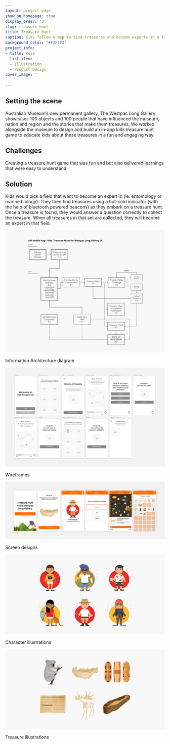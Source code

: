 ```yaml
---
layout: project-page
show_on_homepage: true
display_order: '3'
slug: treasure-hunt
title: Treasure Hunt
caption: Kids follow a map to find treasures and become experts in a field.
background_color: "#F2F2F2"
project_info:
- title: Role
  list_item:
  - Illustration
  - Product Design
cover_image: ''

---
```

## Setting the scene

Australian Museum’s new permanent gallery, The Westpac Long Gallery showcases 100 objects and 100 people that have influenced the museum, nation and region and the stories that make them treasures. We worked alongside the museum to design and build an in-app kids treasure hunt game to educate kids about these treasures in a fun and engaging way.

## Challenges

Creating a treasure hunt game that was fun and  but also delivered learnings that were easy to understand.

## Solution

Kids would pick a field that want to become an expert in (ie. entomology or marine biology). They then find treasures using a hot-cold indicator (with the help of bluetooth powered beacons) as they embark on a treasure hunt. Once a treasure is found, they would answer a question correctly to collect the treasure. When all treasures in that set are collected, they will become an expert in that field.

![](/static/TreasureHunt-IA.png)

<div class="caption">Information Architecture diagram</div>

![](/static/TreasureHunt-Wireframes.png)

<div class="caption">Wireframes</div>

![](/static/TreasureHunt-Screen_Designs.png)

<div class="caption">Screen designs</div>

![](/static/TreasureHunt-Character_illustrations.png)

<div class="caption">Character illustrations</div>

![](/static/TreasureHunt-Treasure_illustrations.png)

<div class="caption">Treasure illustrations</div>